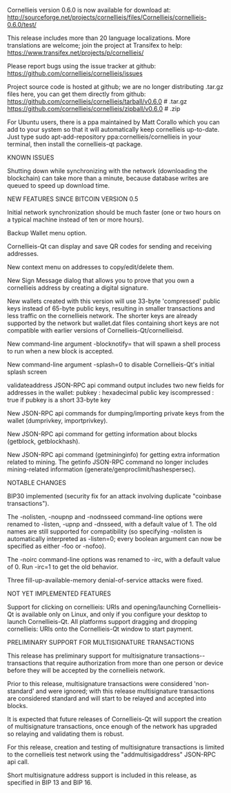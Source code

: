 Cornellieis version 0.6.0 is now available for download at:
http://sourceforge.net/projects/cornellieis/files/Cornellieis/cornellieis-0.6.0/test/

This release includes more than 20 language localizations.
More translations are welcome; join the
project at Transifex to help:
https://www.transifex.net/projects/p/cornellieis/

Please report bugs using the issue tracker at github:
https://github.com/cornellieis/cornellieis/issues

Project source code is hosted at github; we are no longer
distributing .tar.gz files here, you can get them
directly from github:
https://github.com/cornellieis/cornellieis/tarball/v0.6.0  # .tar.gz
https://github.com/cornellieis/cornellieis/zipball/v0.6.0  # .zip

For Ubuntu users, there is a ppa maintained by Matt Corallo which
you can add to your system so that it will automatically keep
cornellieis up-to-date.  Just type
sudo apt-add-repository ppa:cornellieis/cornellieis
in your terminal, then install the cornellieis-qt package.


KNOWN ISSUES

Shutting down while synchronizing with the network
(downloading the blockchain) can take more than a minute,
because database writes are queued to speed up download
time.


NEW FEATURES SINCE BITCOIN VERSION 0.5

Initial network synchronization should be much faster
(one or two hours on a typical machine instead of ten or more
hours).

Backup Wallet menu option.

Cornellieis-Qt can display and save QR codes for sending
and receiving addresses.

New context menu on addresses to copy/edit/delete them.

New Sign Message dialog that allows you to prove that you
own a cornellieis address by creating a digital
signature.

New wallets created with this version will
use 33-byte 'compressed' public keys instead of
65-byte public keys, resulting in smaller
transactions and less traffic on the cornellieis
network. The shorter keys are already supported
by the network but wallet.dat files containing
short keys are not compatible with earlier
versions of Cornellieis-Qt/cornellieisd.

New command-line argument -blocknotify=<command>
that will spawn a shell process to run <command> 
when a new block is accepted.

New command-line argument -splash=0 to disable
Cornellieis-Qt's initial splash screen

validateaddress JSON-RPC api command output includes
two new fields for addresses in the wallet:
pubkey : hexadecimal public key
iscompressed : true if pubkey is a short 33-byte key

New JSON-RPC api commands for dumping/importing
private keys from the wallet (dumprivkey, importprivkey).

New JSON-RPC api command for getting information about
blocks (getblock, getblockhash).

New JSON-RPC api command (getmininginfo) for getting
extra information related to mining. The getinfo
JSON-RPC command no longer includes mining-related
information (generate/genproclimit/hashespersec).



NOTABLE CHANGES

BIP30 implemented (security fix for an attack involving
duplicate "coinbase transactions").

The -nolisten, -noupnp and -nodnsseed command-line
options were renamed to -listen, -upnp and -dnsseed,
with a default value of 1. The old names are still
supported for compatibility (so specifying -nolisten
is automatically interpreted as -listen=0; every
boolean argument can now be specified as either
-foo or -nofoo).

The -noirc command-line options was renamed to
-irc, with a default value of 0. Run -irc=1 to
get the old behavior.

Three fill-up-available-memory denial-of-service
attacks were fixed.


NOT YET IMPLEMENTED FEATURES

Support for clicking on cornellieis: URIs and
opening/launching Cornellieis-Qt is available only on Linux,
and only if you configure your desktop to launch
Cornellieis-Qt. All platforms support dragging and dropping
cornellieis: URIs onto the Cornellieis-Qt window to start
payment.


PRELIMINARY SUPPORT FOR MULTISIGNATURE TRANSACTIONS

This release has preliminary support for multisignature
transactions-- transactions that require authorization
from more than one person or device before they
will be accepted by the cornellieis network.

Prior to this release, multisignature transactions
were considered 'non-standard' and were ignored;
with this release multisignature transactions are
considered standard and will start to be relayed
and accepted into blocks.

It is expected that future releases of Cornellieis-Qt
will support the creation of multisignature transactions,
once enough of the network has upgraded so relaying
and validating them is robust.

For this release, creation and testing of multisignature
transactions is limited to the cornellieis test network using
the "addmultisigaddress" JSON-RPC api call.

Short multisignature address support is included in this
release, as specified in BIP 13 and BIP 16.
